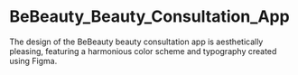 # BeBeauty_Beauty_Consultation_App
The design of the BeBeauty beauty consultation app is aesthetically pleasing, featuring a harmonious color scheme and typography created using Figma.
